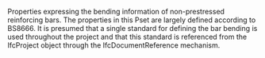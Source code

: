 ﻿Properties expressing the bending information of non-prestressed reinforcing bars. The properties in this Pset are largely defined according to BS8666. It is presumed that a single standard for defining the bar bending is used throughout the project and that this standard is referenced from the IfcProject object through the IfcDocumentReference mechanism.